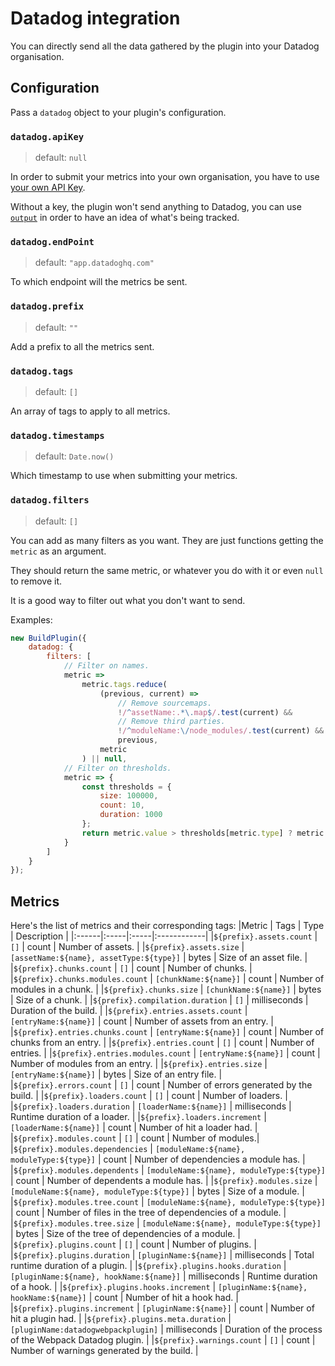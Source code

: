 # Datadog integration

You can directly send all the data gathered by the plugin into your Datadog organisation.

## Configuration

Pass a `datadog` object to your plugin's configuration.

### `datadog.apiKey`

> default: `null`

In order to submit your metrics into your own organisation, you have to use [your own API Key](https://app.datadoghq.com/account/settings#api).

Without a key, the plugin won't send anything to Datadog, you can use [`output`](./README.md#output) in order to have an idea of what's being tracked.

### `datadog.endPoint`

> default: `"app.datadoghq.com"`

To which endpoint will the metrics be sent.

### `datadog.prefix`

> default: `""`

Add a prefix to all the metrics sent.

### `datadog.tags`

> default: `[]`

An array of tags to apply to all metrics.

### `datadog.timestamps`

> default: `Date.now()`

Which timestamp to use when submitting your metrics.

### `datadog.filters`

> default: `[]`

You can add as many filters as you want. They are just functions getting the `metric` as an argument.

They should return the same metric, or whatever you do with it or even `null` to remove it.

It is a good way to filter out what you don't want to send.

Examples:

```javascript
new BuildPlugin({
    datadog: {
        filters: [
            // Filter on names.
            metric =>
                metric.tags.reduce(
                    (previous, current) =>
                        // Remove sourcemaps.
                        !/^assetName:.*\.map$/.test(current) &&
                        // Remove third parties.
                        !/^moduleName:\/node_modules/.test(current) &&
                        previous,
                    metric
                ) || null,
            // Filter on thresholds.
            metric => {
                const thresholds = {
                    size: 100000,
                    count: 10,
                    duration: 1000
                };
                return metric.value > thresholds[metric.type] ? metric : null;
            }
        ]
    }
});
```

## Metrics

Here's the list of metrics and their corresponding tags:
|Metric | Tags | Type | Description |
|:------|:-----|:-----|:------------|
|`${prefix}.assets.count` | `[]` | count | Number of assets. |
|`${prefix}.assets.size` | `[assetName:${name}, assetType:${type}]` | bytes | Size of an asset file. |
|`${prefix}.chunks.count` | `[]` | count | Number of chunks. |
|`${prefix}.chunks.modules.count` | `[chunkName:${name}]` | count | Number of modules in a chunk. |
|`${prefix}.chunks.size` | `[chunkName:${name}]` | bytes | Size of a chunk. |
|`${prefix}.compilation.duration` | `[]` | milliseconds | Duration of the build. |
|`${prefix}.entries.assets.count` | `[entryName:${name}]` | count | Number of assets from an entry. |
|`${prefix}.entries.chunks.count` | `[entryName:${name}]` | count | Number of chunks from an entry. |
|`${prefix}.entries.count` | `[]` | count | Number of entries. |
|`${prefix}.entries.modules.count` | `[entryName:${name}]` | count | Number of modules from an entry. |
|`${prefix}.entries.size` | `[entryName:${name}]` | bytes | Size of an entry file. |
|`${prefix}.errors.count` | `[]` | count | Number of errors generated by the build. |
|`${prefix}.loaders.count` | `[]` | count | Number of loaders. |
|`${prefix}.loaders.duration` | `[loaderName:${name}]` | milliseconds | Runtime duration of a loader. |
|`${prefix}.loaders.increment` | `[loaderName:${name}]` | count | Number of hit a loader had. |
|`${prefix}.modules.count` | `[]` | count | Number of modules.|
|`${prefix}.modules.dependencies` | `[moduleName:${name}, moduleType:${type}]` | count | Number of dependencies a module has. |
|`${prefix}.modules.dependents` | `[moduleName:${name}, moduleType:${type}]` | count | Number of dependents a module has. |
|`${prefix}.modules.size` | `[moduleName:${name}, moduleType:${type}]` | bytes | Size of a module. |
|`${prefix}.modules.tree.count` | `[moduleName:${name}, moduleType:${type}]` | count | Number of files in the tree of dependencies of a module. |
|`${prefix}.modules.tree.size` | `[moduleName:${name}, moduleType:${type}]` | bytes | Size of the tree of dependencies of a module. |
|`${prefix}.plugins.count` | `[]` | count | Number of plugins. |
|`${prefix}.plugins.duration` | `[pluginName:${name}]` | milliseconds | Total runtime duration of a plugin. |
|`${prefix}.plugins.hooks.duration` | `[pluginName:${name}, hookName:${name}]` | milliseconds | Runtime duration of a hook. |
|`${prefix}.plugins.hooks.increment` | `[pluginName:${name}, hookName:${name}]` | count | Number of hit a hook had. |
|`${prefix}.plugins.increment` | `[pluginName:${name}]` | count | Number of hit a plugin had. |
|`${prefix}.plugins.meta.duration` | `[pluginName:datadogwebpackplugin]` | milliseconds | Duration of the process of the Webpack Datadog plugin. |
|`${prefix}.warnings.count` | `[]` | count | Number of warnings generated by the build. |
